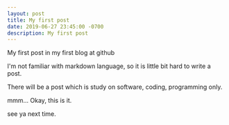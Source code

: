 ```yaml
---
layout: post
title: My first post
date: 2019-06-27 23:45:00 -0700
description: My first post
---
```

My first post in my first blog at github

I'm not familiar with markdown language, so it is little bit hard to write a post.

There will be a post which is study on software, coding, programming only.

mmm... Okay, this is it.

see ya next time.
